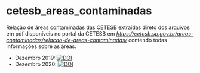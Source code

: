# cetesb_areas_contaminadas
Relação de áreas contaminadas das CETESB extraídas direto dos arquivos em pdf disponíveis no portal da CETESB em _https://cetesb.sp.gov.br/areas-contaminadas/relacao-de-areas-contaminadas/_ contendo todas informações sobre as áreas.

* Dezembro 2019: [![DOI](https://zenodo.org/badge/396902752.svg)](https://zenodo.org/badge/latestdoi/396902752)
* Dezembro 2020: [![DOI](https://zenodo.org/badge/DOI/10.5281/zenodo.5208539.svg)](https://doi.org/10.5281/zenodo.5208539)

